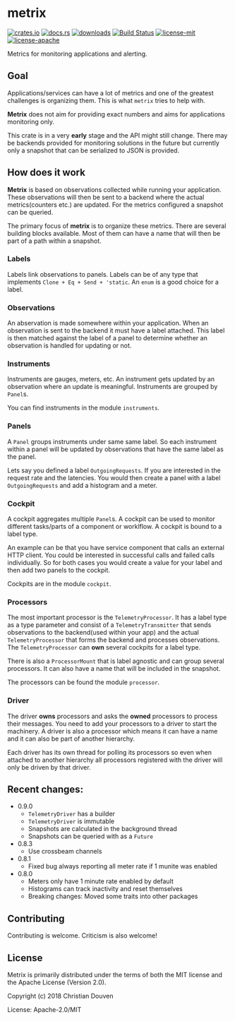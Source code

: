 # metrix

[![crates.io](https://img.shields.io/crates/v/metrix.svg)](https://crates.io/crates/metrix)
[![docs.rs](https://docs.rs/metrix/badge.svg)](https://docs.rs/metrix)
[![downloads](https://img.shields.io/crates/d/metrix.svg)](https://crates.io/crates/metrix)
[![Build Status](https://travis-ci.org/chridou/metrix.svg?branch=master)](https://travis-ci.org/chridou/metrix)
[![license-mit](http://img.shields.io/badge/license-MIT-blue.svg)](https://github.com/chridou/metrix/blob/master/LICENSE-MIT)
[![license-apache](http://img.shields.io/badge/license-APACHE-blue.svg)](https://github.com/chridou/metrix/blob/master/LICENSE-APACHE)


Metrics for monitoring applications and alerting.

## Goal

Applications/services can have a lot of metrics and one of the greatest
challenges is organizing them. This is what `metrix` tries to help with.

**Metrix** does not aim for providing exact numbers and aims for
applications monitoring only.

This crate is in a very **early** stage and the API might still change.
There may be backends provided for monitoring solutions in the future
but currently only a snapshot that can be
serialized to JSON is provided.

## How does it work

**Metrix** is based on observations collected while running your
application. These observations will then be sent to a backend where
the actual metrics(counters etc.) are updated. For the metrics configured
a snapshot can be queried.

The primary focus of **metrix** is to organize these metrics. There are
several building blocks available. Most of them can have a name that will
then be part of a path within a snapshot.

### Labels

Labels link observations to panels. Labels can be of any type that
implements `Clone + Eq + Send + 'static`. An `enum` is a good choice for a
label.

### Observations

An abservation is made somewhere within your application. When an
observation is sent to the backend it must have a label attached. This label
is then matched against the label of a panel to determine whether an
observation is handled for updating or not.

### Instruments

Instruments are gauges, meters, etc. An instrument gets updated by an
observation where an update is meaningful. Instruments are grouped by
`Panel`s.

You can find instruments in the module `instruments`.

### Panels

A `Panel` groups instruments under same same label. So each instrument
within a panel will be updated by observations that have the same label as
the panel.

Lets say you defined a label `OutgoingRequests`. If you are interested
in the request rate and the latencies. You would then create a panel with a
label `OutgoingRequests` and add a histogram and a meter.

### Cockpit

A cockpit aggregates multiple `Panel`s. A cockpit can be used to monitor
different tasks/parts of a component or worklflow. A cockpit
is bound to a label type.

An example can be that you have service component that calls an external
HTTP client. You could be interested in successful calls and failed calls
individually. So for both cases you would create a value for your label
and then add two panels to the cockpit.

Cockpits are in the module `cockpit`.

### Processors

The most important processor is the `TelemetryProcessor`. It has
a label type as a type parameter and consist of a `TelemetryTransmitter`
that sends observations to the backend(used within your app)
and the actual `TelemetryProcessor` that forms the backend and
processes observations. The `TelemetryProcessor`
can **own** several cockpits for a label type.

There is also a `ProcessorMount` that is label agnostic and can group
several processors. It can also have a name that will be included in the
snapshot.

The processors can be found the module `processor`.

### Driver

The driver **owns** processors and asks the **owned** processors
to process their messages. You need to add your processors to
a driver to start the machinery. A driver is also a processor
which means it can have a name and it can also be part of another
hierarchy.

Each driver has its own thread for polling its processors
so even when attached to another
hierarchy all processors registered with the driver will only
be driven by that driver.

## Recent changes:

* 0.9.0
    * `TelemetryDriver` has a builder
    * `TelemetryDriver` is immutable
    * Snapshots are calculated in the background thread
    * Snapshots can be queried with as a `Future`
* 0.8.3
    * Use crossbeam channels
* 0.8.1
    * Fixed bug always reporting all meter rate if 1 munite was enabled
* 0.8.0
    * Meters only have 1 minute rate enabled by default
    * Histograms can track inactivity and reset themselves
    * Breaking changes: Moved some traits into other packages

## Contributing

Contributing is welcome. Criticism is also welcome!

## License

Metrix is primarily distributed under the terms of
both the MIT license and the Apache License (Version 2.0).

Copyright (c) 2018 Christian Douven


License: Apache-2.0/MIT
